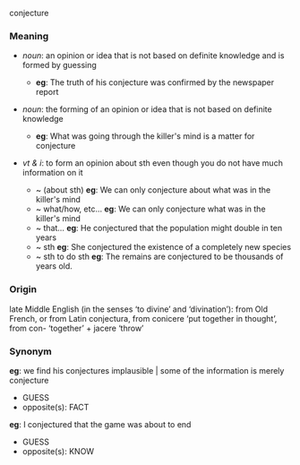conjecture
### Meaning
+ _noun_: an opinion or idea that is not based on definite knowledge and is formed by guessing
	+ __eg__: The truth of his conjecture was confirmed by the newspaper report
+ _noun_: the forming of an opinion or idea that is not based on definite knowledge
	+ __eg__: What was going through the killer's mind is a matter for conjecture

+ _vt & i_: to form an opinion about sth even though you do not have much information on it
	+  ~ (about sth) __eg__: We can only conjecture about what was in the killer's mind
	+  ~ what/how, etc… __eg__: We can only conjecture what was in the killer's mind
	+  ~ that… __eg__: He conjectured that the population might double in ten years
	+  ~ sth __eg__: She conjectured the existence of a completely new species
	+  ~ sth to do sth __eg__: The remains are conjectured to be thousands of years old.

### Origin

late Middle English (in the senses ‘to divine’ and ‘divination’): from Old French, or from Latin conjectura, from conicere ‘put together in thought’, from con- ‘together’ + jacere ‘throw’

### Synonym

__eg__: we find his conjectures implausible | some of the information is merely conjecture

+ GUESS
+ opposite(s): FACT

__eg__: I conjectured that the game was about to end

+ GUESS
+ opposite(s): KNOW


